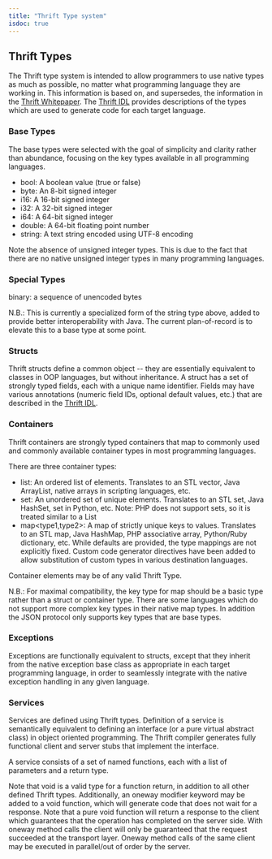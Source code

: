 ```yaml
---
title: "Thrift Type system"
isdoc: true
---
```


## Thrift Types
The Thrift type system is intended to allow programmers to use native types as much as possible, no matter what programming language they are working in. This information is based on, and supersedes, the information in the [Thrift Whitepaper](/static/files/thrift-20070401.pdf). The [Thrift IDL](/docs/idl) provides descriptions of the types which are used to generate code for each target language.

### Base Types
The base types were selected with the goal of simplicity and clarity rather than abundance, focusing on the key types available in all programming languages.

 * bool: A boolean value (true or false)
 * byte: An 8-bit signed integer
 * i16: A 16-bit signed integer
 * i32: A 32-bit signed integer
 * i64: A 64-bit signed integer
 * double: A 64-bit floating point number
 * string: A text string encoded using UTF-8 encoding

Note the absence of unsigned integer types. This is due to the fact that there are no native unsigned integer types in many programming languages.

### Special Types
binary: a sequence of unencoded bytes

N.B.: This is currently a specialized form of the string type above, added to provide better interoperability with Java. The current plan-of-record is to elevate this to a base type at some point.

### Structs
Thrift structs define a common object -- they are essentially equivalent to classes in OOP languages, but without inheritance. A struct has a set of strongly typed fields, each with a unique name identifier. Fields may have various annotations (numeric field IDs, optional default values, etc.) that are described in the  [Thrift IDL](/docs/idl).

### Containers
Thrift containers are strongly typed containers that map to commonly used and commonly available container types in most programming languages.

There are three container types:

 * list<type>: An ordered list of elements. Translates to an STL vector, Java ArrayList, native arrays in scripting languages, etc.
 * set<type>: An unordered set of unique elements. Translates to an STL set, Java HashSet, set in Python, etc. Note: PHP does not support sets, so it is treated similar to a List
 * map<type1,type2>: A map of strictly unique keys to values. Translates to an STL map, Java HashMap, PHP associative array, Python/Ruby dictionary, etc.
While defaults are provided, the type mappings are not explicitly fixed. Custom code generator directives have been added to allow substitution of custom types in various destination languages.

Container elements may be of any valid Thrift Type.

N.B.: For maximal compatibility, the key type for map should be a basic type rather than a struct or container type. There are some languages which do not support more complex key types in their native map types. In addition the JSON protocol only supports key types that are base types.

### Exceptions
Exceptions are functionally equivalent to structs, except that they inherit from the native exception base class as appropriate in each target programming language, in order to seamlessly integrate with the native exception handling in any given language.

### Services
Services are defined using Thrift types. Definition of a service is semantically equivalent to defining an interface (or a pure virtual abstract class) in object oriented programming. The Thrift compiler generates fully functional client and server stubs that implement the interface.

A service consists of a set of named functions, each with a list of parameters and a return type.

Note that void is a valid type for a function return, in addition to all other defined Thrift types. Additionally, an oneway modifier keyword may be added to a void function, which will generate code that does not wait for a response. Note that a pure void function will return a response to the client which guarantees that the operation has completed on the server side. With oneway method calls the client will only be guaranteed that the request succeeded at the transport layer. Oneway method calls of the same client may be executed in parallel/out of order by the server.
